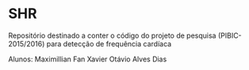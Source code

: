 # SHR
Repositório destinado a conter o código do projeto de pesquisa (PIBIC-2015/2016) para detecção de frequência cardíaca

Alunos: Maximillian Fan Xavier
             Otávio Alves Dias